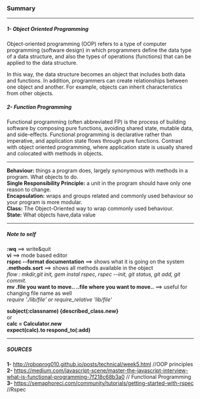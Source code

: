 ### Summary
--------------------------
##### 1- Object Oriented Programming
Object-oriented programming (OOP) refers to a type of computer programming (software design) in which programmers define the data type of a data structure, and also the types of operations (functions) that can be applied to the data structure.

In this way, the data structure becomes an object that includes both data and functions. In addition, programmers can create relationships between one object and another. For example, objects can inherit characteristics from other objects.

##### 2- Function Programming
Functional programming (often abbreviated FP) is the process of building software by composing pure functions, avoiding shared state, mutable data, and side-effects. Functional programming is declarative rather than imperative, and application state flows through pure functions. Contrast with object oriented programming, where application state is usually shared and colocated with methods in objects.

-----------------------------------------
**Behaviour:** things a program does, largely synonymous with methods in a program.  What objects to do.                                             
**Single Responsibility Principle:** a unit in the program should have only one reason to change.   
**Encapsulation:** wraps and groups related and commonly used behaviour so your program is more modular.    
**Class:** The Object-Oriented way to wrap commonly used behaviour.                 
**State:** What objects have,data value

-------------------------------------------------------------------------

##### Note to self
**:wq** ==> write&quit   
**vi** ==> mode based editor     
**rspec --format documentation** ==> shows what it is going on the system     
**.methods.sort** ==> shows all methods available in the object  
*flow : mkdir,git init, gem instal rspec, rspec --init, git status, git add, git commit.*    
**mv .file you want to move..  ..file where you want to move..** ==> useful for changing file name as well           
*require './lib/file' or require_relative 'lib/file'*  

**subject(:classname) {described_class.new}**                                     
or                                      
**calc = Calculator.new**        
**expect(calc).to respond_to(:add)**

------------------




##### SOURCES

**1-** http://roboprog010.github.io/posts/technical/week5.html //OOP principles  
**2-** https://medium.com/javascript-scene/master-the-javascript-interview-what-is-functional-programming-7f218c68b3a0 // Functional Programming  
**3-** https://semaphoreci.com/community/tutorials/getting-started-with-rspec //Rspec
